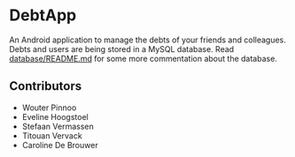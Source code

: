DebtApp
=======

An Android application to manage the debts of your friends and colleagues.   
Debts and users are being stored in a MySQL database. Read [database/README.md](database/README.md) for some more commentation about the database.

## Contributors
* Wouter Pinnoo
* Eveline Hoogstoel
* Stefaan Vermassen
* Titouan Vervack
* Caroline De Brouwer

